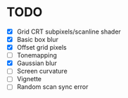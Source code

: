 # TODO 

- [X] Grid CRT subpixels/scanline shader
- [X] Basic box blur
- [X] Offset grid pixels
- [ ] Tonemapping
- [X] Gaussian blur
- [ ] Screen curvature
- [ ] Vignette
- [ ] Random scan sync error
